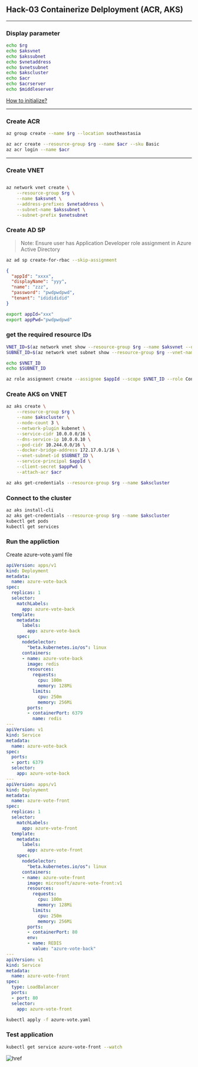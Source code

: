 ## Hack-03 Containerize Delployment (ACR, AKS)
---
### Display parameter

```bash
echo $rg
echo $aksvnet
echo $akssubnet
echo $vnetaddress
echo $vnetsubnet
echo $akscluster
echo $acr
echo $acrserver
echo $middleserver
```
[How to initialize?](https://github.com/SmithMMTK/DevOpsHack/blob/master/Hack-01.md#prepare-environment-parameter)

--- 

### Create ACR

```bash
az group create --name $rg --location southeastasia

az acr create --resource-group $rg --name $acr --sku Basic
az acr login --name $acr
```

---

### Create VNET
```bash

az network vnet create \
    --resource-group $rg \
    --name $aksvnet \
    --address-prefixes $vnetaddress \
    --subnet-name $akssubnet \
    --subnet-prefix $vnetsubnet

```

### Create AD SP 

> Note: Ensure user has Application Developer role assignment in Azure Active Directory

```bash
az ad sp create-for-rbac --skip-assignment

```

```json
{
  "appId": "xxxx",
  "displayName": "yyy",
  "name": "zzz",
  "password": "pwdpwdpwd",
  "tenant": "ididididid"
}
```

```bash
export appId="xxx"
export appPwd="pwdpwdpwd"
```


### get the required resource IDs

```bash
VNET_ID=$(az network vnet show --resource-group $rg --name $aksvnet --query id -o tsv)
SUBNET_ID=$(az network vnet subnet show --resource-group $rg --vnet-name $aksvnet --name $akssubnet --query id -o tsv)

echo $VNET_ID
echo $SUBNET_ID

az role assignment create --assignee $appId --scope $VNET_ID --role Contributor
```

### Create AKS on VNET

```bash
az aks create \
    --resource-group $rg \
    --name $akscluster \
    --node-count 3 \
    --network-plugin kubenet \
    --service-cidr 10.0.0.0/16 \
    --dns-service-ip 10.0.0.10 \
    --pod-cidr 10.244.0.0/16 \
    --docker-bridge-address 172.17.0.1/16 \
    --vnet-subnet-id $SUBNET_ID \
    --service-principal $appId \
    --client-secret $appPwd \
    --attach-acr $acr

az aks get-credentials --resource-group $rg --name $akscluster

``` 

### Connect to the cluster

```bash
az aks install-cli
az aks get-credentials --resource-group $rg --name $akscluster
kubectl get pods
kubectl get services
```

### Run the appliction

Create azure-vote.yaml file

```yaml
apiVersion: apps/v1
kind: Deployment
metadata:
  name: azure-vote-back
spec:
  replicas: 1
  selector:
    matchLabels:
      app: azure-vote-back
  template:
    metadata:
      labels:
        app: azure-vote-back
    spec:
      nodeSelector:
        "beta.kubernetes.io/os": linux
      containers:
      - name: azure-vote-back
        image: redis
        resources:
          requests:
            cpu: 100m
            memory: 128Mi
          limits:
            cpu: 250m
            memory: 256Mi
        ports:
        - containerPort: 6379
          name: redis
---
apiVersion: v1
kind: Service
metadata:
  name: azure-vote-back
spec:
  ports:
  - port: 6379
  selector:
    app: azure-vote-back
---
apiVersion: apps/v1
kind: Deployment
metadata:
  name: azure-vote-front
spec:
  replicas: 1
  selector:
    matchLabels:
      app: azure-vote-front
  template:
    metadata:
      labels:
        app: azure-vote-front
    spec:
      nodeSelector:
        "beta.kubernetes.io/os": linux
      containers:
      - name: azure-vote-front
        image: microsoft/azure-vote-front:v1
        resources:
          requests:
            cpu: 100m
            memory: 128Mi
          limits:
            cpu: 250m
            memory: 256Mi
        ports:
        - containerPort: 80
        env:
        - name: REDIS
          value: "azure-vote-back"
---
apiVersion: v1
kind: Service
metadata:
  name: azure-vote-front
spec:
  type: LoadBalancer
  ports:
  - port: 80
  selector:
    app: azure-vote-front
```

```bash
kubectl apply -f azure-vote.yaml
```

### Test application
```bash
kubectl get service azure-vote-front --watch

```

![href](https://docs.microsoft.com/en-us/azure/aks/media/container-service-kubernetes-walkthrough/voting-app-deployed-in-azure-kubernetes-service.png)



